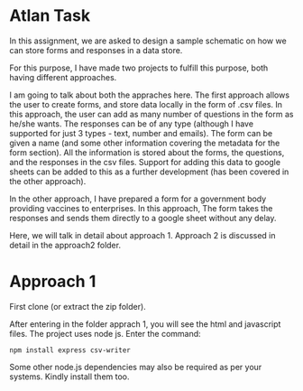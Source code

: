 # Atlan Task

In this assignment, we are asked to design a sample schematic on how we can store forms and responses in a data store. 

For this purpose, I have made two projects to fulfill this purpose, both having different approaches.

I am going to talk about both the appraches here. The first approach allows the user to create forms, and store data locally in the form of .csv files. In this approach, the user can add as many number of questions in the form as he/she wants. The responses can be of any type (although I have supported for just 3 types - text, number and emails). The form can be given a name (and some other information covering the metadata for the form section). 
All the information is stored about the forms, the questions, and the responses in the csv files. Support for adding this data to google sheets can be added to this as a further development (has been covered in the other approach). 

In the other approach, I have prepared a form for a government body providing vaccines to enterprises. In this approach, The form takes the responses and sends them directly to a google sheet without any delay.

Here, we will talk in detail about approach 1. Approach 2 is discussed in detail in the approach2 folder.

# Approach 1

First clone (or extract the zip folder).

After entering in the folder apprach 1, you will see the html and javascript files. The project uses node js. 
Enter the command:
```
npm install express csv-writer
```

Some other node.js dependencies may also be required as per your systems. Kindly install them too.

